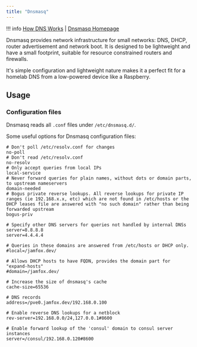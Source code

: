 ```yaml
---
title: "Dnsmasq"
---
```


!!! info
    [How DNS Works](https://howdns.works/) |
    [Dnsmasq Homepage](https://dnsmasq.org/)

Dnsmasq provides network infrastructure for small networks: DNS, DHCP, router advertisement and network boot. It is designed to be lightweight and have a small footprint, suitable for resource constrained routers and firewalls.

It's simple configuration and lightweight nature makes it a perfect fit for a homelab DNS from a low-powered device like a Raspberry.

## Usage

### Configuration files

Dnsmasq reads all `.conf` files under `/etc/dnsmasq.d/`.

Some useful options for Dnsmasq configuration files:

```
# Don't poll /etc/resolv.conf for changes
no-poll
# Don't read /etc/resolv.conf
no-resolv
# Only accept queries from local IPs
local-service
# Never forward queries for plain names, without dots or domain parts, to upstream nameservers
domain-needed
# Bogus private reverse lookups. All reverse lookups for private IP ranges (ie 192.168.x.x, etc) which are not found in /etc/hosts or the DHCP leases file are answered with "no such domain" rather than being forwarded upstream
bogus-priv

# Specify other DNS servers for queries not handled by internal DNSs
server=8.8.8.8
server=4.4.4.4

# Queries in these domains are answered from /etc/hosts or DHCP only.
#local=/jamfox.dev/

# Allows DHCP hosts to have FQDN, provides the domain part for "expand-hosts"
#domain=/jamfox.dev/

# Increase the size of dnsmasq's cache
cache-size=65536

# DNS records
address=/pve0.jamfox.dev/192.168.0.100

# Enable reverse DNS lookups for a netblock
rev-server=192.168.0.0/24,127.0.0.1#8600

# Enable forward lookup of the 'consul' domain to consul server instances
server=/consul/192.168.0.120#8600
```
